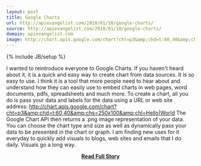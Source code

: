 ```yaml
---
layout: post
title: Google Charts
url: http://apievangelist.com/2010/01/10/google-charts/
source: http://apievangelist.com/2010/01/10/google-charts/
domain: apievangelist.com
image: http://chart.apis.google.com/chart?cht=p3&amp;chd=t:60,40&amp;chs=250x100&amp;chl=Hello|World
---
```

{% include JB/setup %}<p>I wanted to reintroduce everyone to Google Charts. If you haven't heard about it, it is a quick and easy way to create chart from data sources.
It is so easy to use. I think it is a tool that more people need to hear about and understand how they can easily use to embed charts in web pages, word documents, pdfs, spreadsheets and much more.
To create a chart, all you do is pass your data and labels for the data using a URL or web site address:
http://chart.apis.google.com/chart?cht=p3&amp;chd=t:60,40&amp;chs=250x100&amp;chl=Hello|World
The Google Chart API then returns a .png image representation of your data.
You can choose the chart type and size as well as dynamically pass your data to be presented in the chart or graph.
I am finding new uses for it everyday to quickly add visuals to blogs, web sites and emails that I do daily. Visuals go a long way.
</p>
<center><p><a href="http://apievangelist.com/2010/01/10/google-charts/" style='padding:25px; font-sze:18px; font-weight: bold;'>Read Full Story</a></p></center>
